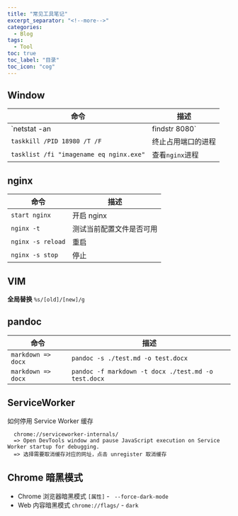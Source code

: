 ```yaml
---
title: "常见工具笔记"
excerpt_separator: "<!--more-->"
categories:
  - Blog
tags:
  - Tool
toc: true
toc_label: "目录"
toc_icon: "cog"
---
```


## Window

| 命令 | 描述 |
| --- | --- |
| `netstat -an|findstr 8080` | 查看端口 |
| `taskkill /PID 18980 /T /F` | 终止占用端口的进程 |
| `tasklist /fi "imagename eq nginx.exe"` | 查看`nginx`进程 |

## nginx

| 命令 | 描述 |
| --- | --- |
| `start nginx` | 开启 nginx |
| `nginx -t` | 测试当前配置文件是否可用 |
| `nginx -s reload` | 重启 |
| `nginx -s stop` | 停止 |

## VIM
**全局替换** `%s/[old]/[new]/g`

## pandoc

| 命令 | 描述 |
| --- | --- |
| `markdown => docx` | `pandoc -s ./test.md -o test.docx` |
| `markdown => docx` | `pandoc -f markdown -t docx ./test.md -o test.docx` |

## ServiceWorker
如何停用 Service Worker 缓存

```
  chrome://serviceworker-internals/
  => Open DevTools window and pause JavaScript execution on Service Worker startup for debugging.
  => 选择需要取消缓存对应的网址，点击 unregister 取消缓存
```

## Chrome 暗黑模式

- Chrome 浏览器暗黑模式 `[属性]` - ` --force-dark-mode`
- Web 内容暗黑模式 `chrome://flags/` - `dark`
